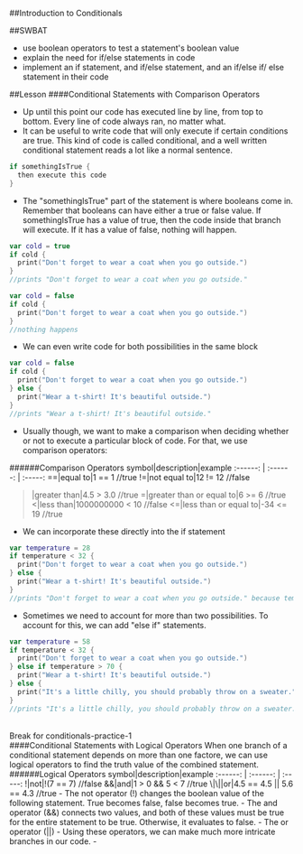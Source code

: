 ##Introduction to Conditionals

##SWBAT
- use boolean operators to test a statement's boolean value
- explain the need for if/else statements in code
- implement an if statement, and if/else statement, and an if/else if/ else statement in their code

##Lesson
####Conditional Statements with Comparison Operators
- Up until this point our code has executed line by line, from top to bottom. Every line of code always ran, no matter what.
- It can be useful to write code that will only execute if certain conditions are true. This kind of code is called conditional, and a well written conditional statement reads a lot like a normal sentence.
```Swift
if somethingIsTrue {
  then execute this code
}
```
- The "somethingIsTrue" part of the statement is where booleans come in. Remember that booleans can have either a true or false value. If somethingIsTrue has a value of true, then the code inside that branch will execute. If it has a value of false, nothing will happen.
```Swift
var cold = true
if cold {
  print("Don't forget to wear a coat when you go outside.")
}
//prints "Don't forget to wear a coat when you go outside."
```
```Swift
var cold = false
if cold {
  print("Don't forget to wear a coat when you go outside.")
}
//nothing happens
```
- We can even write code for both possibilities in the same block
```Swift
var cold = false
if cold {
  print("Don't forget to wear a coat when you go outside.")
} else {
  print("Wear a t-shirt! It's beautiful outside.")
}
//prints "Wear a t-shirt! It's beautiful outside."
```
- Usually though, we want to make a comparison when deciding whether or not to execute a particular block of code. For that, we use comparison operators:

######Comparison Operators
symbol|description|example
:------: | :------: | :-----:
==|equal to|1 == 1   //true
!=|not equal to|12 != 12   //false
>|greater than|4.5 > 3.0   //true
>=|greater than or equal to|6 >= 6   //true
<|less than|1000000000 < 10   //false
<=|less than or equal to|-34 <= 19   //true
- We can incorporate these directly into the if statement
```Swift
var temperature = 28
if temperature < 32 {
  print("Don't forget to wear a coat when you go outside.")
} else {
  print("Wear a t-shirt! It's beautiful outside.")
}
//prints "Don't forget to wear a coat when you go outside." because temperature < 32 is true
```
- Sometimes we need to account for more than two possibilities. To account for this, we can add "else if" statements.
```Swift
var temperature = 58
if temperature < 32 {
  print("Don't forget to wear a coat when you go outside.")
} else if temperature > 70 {
  print("Wear a t-shirt! It's beautiful outside.")
} else {
  print("It's a little chilly, you should probably throw on a sweater.")
}
//prints "It's a little chilly, you should probably throw on a sweater." because temperature < 32 and temperature > 70 are both false
```
<br>
Break for conditionals-practice-1
<br>
####Conditional Statements with Logical Operators
When one branch of a conditional statement depends on more than one factore, we can use logical operators to find the truth value of the combined statement.
######Logical Operators
symbol|description|example
:------: | :------: | :-----:
!|not|!(7 == 7)   //false
&&|and|1 > 0 && 5 < 7   //true
\|\||or|4.5 == 4.5 || 5.6 == 4.3   //true
- The not operator (!) changes the boolean value of the following statement. True becomes false, false becomes true.
- The and operator (&&) connects two values, and both of these values must be true for the entire statement to be true. Otherwise, it evaluates to false. 
- The or operator (||)
- Using these operators, we can make much more intricate branches in our code.
- 
